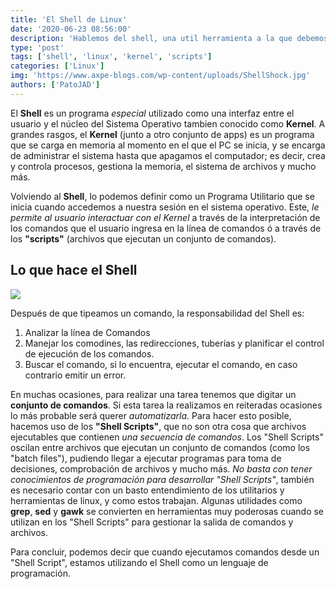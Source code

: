 ```yaml
---
title: 'El Shell de Linux'
date: '2020-06-23 08:56:00'
description: 'Hablemos del shell, una util herramienta a la que debemos perderle el miedo'
type: 'post'
tags: ['shell', 'linux', 'kernel', 'scripts']
categories: ['Linux']
img: 'https://www.axpe-blogs.com/wp-content/uploads/ShellShock.jpg'
authors: ['PatoJAD']
---
```


El **Shell** es un programa _especial_ utilizado como una interfaz entre el usuario y el núcleo del Sistema Operativo tambien conocido como **Kernel**. A grandes rasgos, el **Kernel** (junto a otro conjunto de apps) es un programa que se carga en memoria al momento en el que el PC se inicia, y se encarga de administrar el sistema hasta que apagamos el computador; es decir, crea y controla procesos, gestiona la memoria, el sistema de archivos y mucho más.

Volviendo al **Shell**, lo podemos definir como un Programa Utilitario que se inicia cuando accedemos a nuestra sesión en el sistema operativo. Este, _le permite al usuario interactuar con el Kernel_ a través de la interpretación de los comandos que el usuario ingresa en la línea de comandos ó a través de los **"scripts"** (archivos que ejecutan un conjunto de comandos).

## Lo que hace el Shell

![](https://i.blogs.es/c701d7/terminal/1366_2000.png)

Después de que tipeamos un comando, la responsabilidad del Shell es:

1. Analizar la línea de Comandos
2. Manejar los comodines, las redirecciones, tuberías y planificar el control de ejecución de los comandos.
3. Buscar el comando, si lo encuentra, ejecutar el comando, en caso contrario emitir un error.

En muchas ocasiones, para realizar una tarea tenemos que digitar un **conjunto de comandos**. Si esta tarea la realizamos en reiteradas ocasiones lo más probable será querer _automatizarla_. Para hacer esto posible, hacemos uso de los **"Shell Scripts"**, que no son otra cosa que archivos ejecutables que contienen _una secuencia de comandos_. Los "Shell Scripts" oscilan entre archivos que ejecutan un conjunto de comandos (como los "batch files"), pudiendo llegar a ejecutar programas para toma de decisiones, comprobación de archivos y mucho más. _No basta con tener conocimientos de programación para desarrollar "Shell Scripts"_, también es necesario contar con un basto entendimiento de los utilitarios y herramientas de linux, y como estos trabajan. Algunas utilidades como **grep**, **sed** y **gawk** se convierten en herramientas muy poderosas cuando se utilizan en los "Shell Scripts" para gestionar la salida de comandos y archivos.

Para concluir, podemos decir que cuando ejecutamos comandos desde un "Shell Script", estamos utilizando el Shell como un lenguaje de programación.
